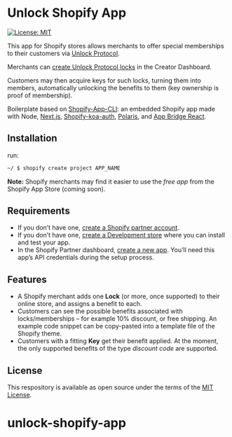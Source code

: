 # Unlock Shopify App

[![License: MIT](https://img.shields.io/badge/License-MIT-green.svg)](LICENSE.md)

This app for Shopify stores allows merchants to offer special memberships to their customers via [Unlock Protocol](https://github.com/unlock-protocol).

Merchants can [create Unlock Protocol locks](https://app.unlock-protocol.com/dashboard) in the Creator Dashboard.

Customers may then acquire keys for such locks, turning them into members, automatically unlocking the benefits to them (key ownership is proof of membership).

Boilerplate based on [Shopify-App-CLI](https://github.com/Shopify/shopify-app-cli): an embedded Shopify app made with Node, [Next.js](https://nextjs.org/), [Shopify-koa-auth](https://github.com/Shopify/quilt/tree/master/packages/koa-shopify-auth), [Polaris](https://github.com/Shopify/polaris-react), and [App Bridge React](https://shopify.dev/tools/app-bridge/react-components).

## Installation

run:

```sh
~/ $ shopify create project APP_NAME
```

**Note:** Shopify merchants may find it easier to use the _free app_ from the Shopify App Store (coming soon).

## Requirements

- If you don’t have one, [create a Shopify partner account](https://partners.shopify.com/signup).
- If you don’t have one, [create a Development store](https://help.shopify.com/en/partners/dashboard/development-stores#create-a-development-store) where you can install and test your app.
- In the Shopify Partner dashboard, [create a new app](https://help.shopify.com/en/api/tools/partner-dashboard/your-apps#create-a-new-app). You’ll need this app’s API credentials during the setup process.

## Features

- A Shopify merchant adds one **Lock** (or more, once supported) to their online store, and assigns a benefit to each.
- Customers can see the possible benefits associated with locks/memberships – for example 10% discount, or free shipping. An example code snippet can be copy-pasted into a template file of the Shopify theme.
- Customers with a fitting **Key** get their benefit applied. At the moment, the only supported benefits of the type _discount code_ are supported.

## License

This respository is available as open source under the terms of the [MIT License](https://opensource.org/licenses/MIT).
# unlock-shopify-app
